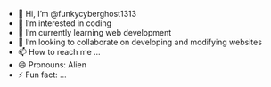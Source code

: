 - 👋 Hi, I’m @funkycyberghost1313
- 👀 I’m interested in coding
- 🌱 I’m currently learning web development
- 💞️ I’m looking to collaborate on developing and modifying websites
- 📫 How to reach me ...
- 😄 Pronouns: Alien
- ⚡ Fun fact: ...

<!---
funkycyberghost1313/funkycyberghost1313 is a ✨ special ✨ repository because its `README.md` (this file) appears on your GitHub profile.
You can click the Preview link to take a look at your changes.
--->
